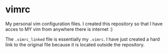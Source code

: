 # vimrc
My personal vim configuration files. I created this repository so that I have acces to MY vim from anywhere there is internet :)

The `.vimrc_linked` file is essentially my `.vimrc`. I have just created a hard link to the original file because it is located outside the repository.
